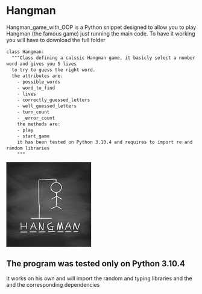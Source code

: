 # Hangman
Hangman_game_with_OOP is a Python snippet designed to allow you to play Hangman (the famous game) just running the main code.
To have it working you will have to download the full folder 
```
class Hangman:
  """Class defining a calssic Hangman game, it basicly select a number word and gives you 5 lives 
  to try to guess the right word.
  the attributes are:
    - possible_words
    - word_to_find
    - lives
    - correctly_guessed_letters
    - well_guessed_letters
    - turn_count
    - _error_count
    the methods are:
    - play
    - start_game
    it has been tested on Python 3.10.4 and requires to import re and random libraries
    """  
 ```
![Image of Hangman](https://github.com/ruccipiero/Hangman_game_with_OOP/blob/main/download.jpeg)


## The program was tested only on Python 3.10.4
It works on his own and will import the random and typing libraries and the and the corresponding dependencies
